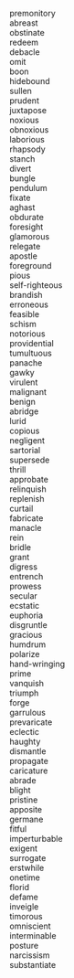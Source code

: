 premonitory  
abreast  
obstinate  
redeem  
debacle  
omit  
boon  
hidebound  
sullen  
prudent  
juxtapose  
noxious  
obnoxious  
laborious  
rhapsody  
stanch  
divert  
bungle  
pendulum  
fixate  
aghast  
obdurate  
foresight  
glamorous  
relegate  
apostle  
foreground  
pious  
self-righteous  
brandish  
erroneous  
feasible  
schism  
notorious  
providential  
tumultuous  
panache  
gawky  
virulent  
malignant  
benign  
abridge  
lurid  
copious  
negligent  
sartorial  
supersede  
thrill  
approbate  
relinquish  
replenish  
curtail  
fabricate  
manacle  
rein  
bridle  
grant  
digress  
entrench  
prowess  
secular  
ecstatic  
euphoria  
disgruntle  
gracious  
humdrum  
polarize  
hand-wringing  
prime  
vanquish  
triumph  
forge  
garrulous  
prevaricate  
eclectic  
haughty  
dismantle  
propagate  
caricature  
abrade  
blight  
pristine  
apposite  
germane  
fitful  
imperturbable  
exigent  
surrogate  
erstwhile  
onetime  
florid  
defame  
inveigle  
timorous  
omniscient  
interminable  
posture  
narcissism  
substantiate  
